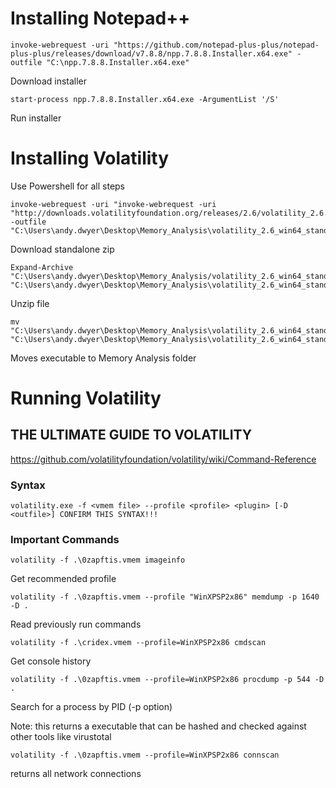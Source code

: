 # Installing Notepad++
```
invoke-webrequest -uri "https://github.com/notepad-plus-plus/notepad-plus-plus/releases/download/v7.8.8/npp.7.8.8.Installer.x64.exe" -outfile "C:\npp.7.8.8.Installer.x64.exe" 
```
Download installer
```
start-process npp.7.8.8.Installer.x64.exe -ArgumentList '/S'
```
Run installer

# Installing Volatility
Use Powershell for all steps

```
invoke-webrequest -uri "invoke-webrequest -uri "http://downloads.volatilityfoundation.org/releases/2.6/volatility_2.6.win.standalone.zip"" -outfile "C:\Users\andy.dwyer\Desktop\Memory_Analysis\volatility_2.6_win64_standalone.zip"
```
Download standalone zip

```
Expand-Archive "C:\Users\andy.dwyer\Desktop\Memory_Analysis/volatility_2.6_win64_standalone.zip" "C:\Users\andy.dwyer\Desktop\Memory_Analysis\volatility_2.6_win64_standalone"
```
Unzip file

```
mv "C:\Users\andy.dwyer\Desktop\Memory_Analysis\volatility_2.6_win64_standalone\volatility_2.6_win64_standalone.exe" "C:\Users\andy.dwyer\Desktop\Memory_Analysis\volatility_2.6_win64_standalone.exe"
```
Moves executable to Memory Analysis folder

# Running Volatility

## THE ULTIMATE GUIDE TO VOLATILITY
https://github.com/volatilityfoundation/volatility/wiki/Command-Reference


### Syntax
```
volatility.exe -f <vmem file> --profile <profile> <plugin> [-D <outfile>] CONFIRM THIS SYNTAX!!!
```

### Important Commands

```
volatility -f .\0zapftis.vmem imageinfo
```
Get recommended profile

```
volatility -f .\0zapftis.vmem --profile "WinXPSP2x86" memdump -p 1640 -D .
```
Read previously run commands

```
volatility -f .\cridex.vmem --profile=WinXPSP2x86 cmdscan
```
Get console history

```
volatility -f .\0zapftis.vmem --profile=WinXPSP2x86 procdump -p 544 -D .
```
Search for a process by PID (-p option)

Note: this returns a executable that can be hashed and checked against other tools like virustotal

```
volatility -f .\0zapftis.vmem --profile=WinXPSP2x86 connscan
```
returns all network connections
